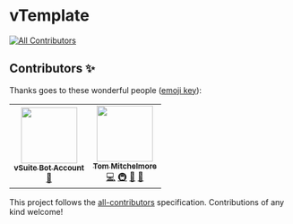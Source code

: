 # vTemplate
<!-- ALL-CONTRIBUTORS-BADGE:START - Do not remove or modify this section -->
[![All Contributors](https://img.shields.io/badge/all_contributors-2-orange.svg?style=flat-square)](#contributors-)
<!-- ALL-CONTRIBUTORS-BADGE:END -->
## Contributors ✨

Thanks goes to these wonderful people ([emoji key](https://allcontributors.org/docs/en/emoji-key)):

<!-- ALL-CONTRIBUTORS-LIST:START - Do not remove or modify this section -->
<!-- prettier-ignore-start -->
<!-- markdownlint-disable -->
<table>
  <tr>
    <td align="center"><a href="https://vsuite.dev"><img src="https://avatars1.githubusercontent.com/u/64778485?v=4" width="100px;" alt=""/><br /><sub><b>vSuite Bot Account</b></sub></a><br /><a href="#maintenance-vSuiteBot" title="Maintenance">🚧</a></td>
    <td align="center"><a href="https://tommitchelmore.me"><img src="https://avatars3.githubusercontent.com/u/19690833?v=4" width="100px;" alt=""/><br /><sub><b>Tom Mitchelmore</b></sub></a><br /><a href="https://github.com/vServerSuite/vPanel/commits?author=tommitchelmore" title="Code">💻</a> <a href="#infra-tommitchelmore" title="Infrastructure (Hosting, Build-Tools, etc)">🚇</a> <a href="https://github.com/vServerSuite/vPanel/pulls?q=is%3Apr+reviewed-by%3Atommitchelmore" title="Reviewed Pull Requests">👀</a> <a href="#business-tommitchelmore" title="Business development">💼</a></td>
  </tr>
</table>

<!-- markdownlint-enable -->
<!-- prettier-ignore-end -->
<!-- ALL-CONTRIBUTORS-LIST:END -->

This project follows the [all-contributors](https://github.com/all-contributors/all-contributors) specification. Contributions of any kind welcome!